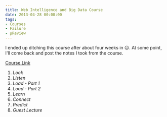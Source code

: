 ```yaml
---
title: Web Intelligence and Big Data Course
date: 2013-04-28 00:00:00        
tags:
- Courses
- Failure
- μReview
---
```

I ended up ditching this course after about four weeks in ☹.  At some point, I'll come back and post the notes I took from the course.

[Course Link](https://www.coursera.org/course/bigdata)

1. *Look*
2. *Listen*
3. *Load - Part 1*
4. *Load - Part 2*
5. *Learn*
6. *Connect*
7. *Predict*
8. *Guest Lecture*